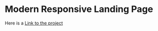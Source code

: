 # Modern Responsive Landing Page

Here is a <a href="https://mantaransingh.github.io/Page/">Link to the project</a>
<img srv="Images/S1.PNG">
<img srv="Images/S2.PNG">
